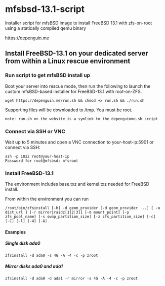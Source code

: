 # mfsbsd-13.1-script
Installer script for mfsBSD image to install FreeBSD 13.1 with zfs-on-root using a statically compiled qemu binary

https://depenguin.me

## Install FreeBSD-13.1 on your dedicated server from within a Linux rescue environment

### Run script to get mfsBSD install up
Boot your server into rescue mode, then run the following to launch the custom mfsBSD-based installer for FreeBSD-13.1 with root-on-ZFS.
```
wget https://depenguin.me/run.sh && chmod +x run.sh && ./run.sh 
```

Supporting files will be downloaded to /tmp. You must be root.
```
note: run.sh on the website is a symlink to the depenguinme.sh script
```

### Connect via SSH or VNC
Wait up to 5 minutes and open a VNC connection to your-host-ip:5901 or connect via SSH:
```
ssh -p 1022 root@your-host-ip
Password for root@mfsbsd: mfsroot 
```

### Install FreeBSD-13.1
The environment includes base.txz and kernel.txz needed for FreeBSD install.

From within the environment you can run
```
/root/bin/zfsinstall [-h] -d geom_provider [-d geom_provider ...] [ -u dist_url ] [-r mirror|raidz[1|2|3]] [-m mount_point] [-p zfs_pool_name] [-s swap_partition_size] [-z zfs_partition_size] [-c] [-C] [-l] [-4] [-A]
```

#### Examples

##### Single disk ada0
```
zfsinstall -d ada0 -s 4G -A -4 -c -p zroot
```

##### Mirror disks ada0 and ada1
```
zfsinstall -d ada0 -d ada1 -r mirror -s 4G -A -4 -c -p zroot
```